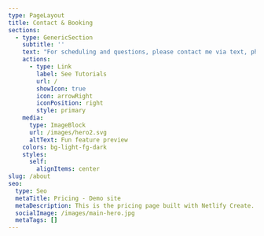 ```yaml
---
type: PageLayout
title: Contact & Booking
sections:
  - type: GenericSection
    subtitle: ''
    text: "For scheduling and questions, please contact me via text, phone call or email.\_\n\nPhone: (213) 464-2920\n\nEmail: <thedharmicexchange@gmail.com>\n\nI look foward to hearing from you,\_\n\nBen\n"
    actions:
      - type: Link
        label: See Tutorials
        url: /
        showIcon: true
        icon: arrowRight
        iconPosition: right
        style: primary
    media:
      type: ImageBlock
      url: /images/hero2.svg
      altText: Fun feature preview
    colors: bg-light-fg-dark
    styles:
      self:
        alignItems: center
slug: /about
seo:
  type: Seo
  metaTitle: Pricing - Demo site
  metaDescription: This is the pricing page built with Netlify Create.
  socialImage: /images/main-hero.jpg
  metaTags: []
---
```

